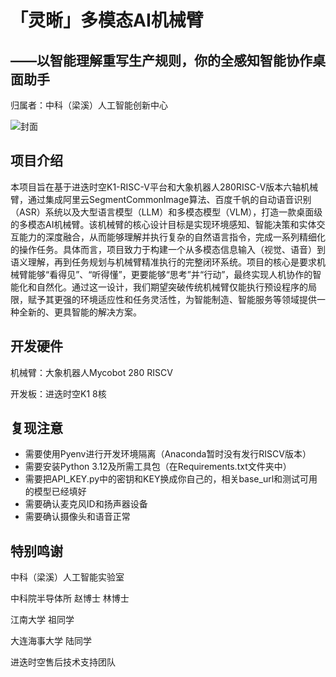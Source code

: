 # 「灵晰」多模态AI机械臂
## ——以智能理解重写生产规则，你的全感知智能协作桌面助手

归属者：中科（梁溪）人工智能创新中心

![封面](https://youke1.picui.cn/s1/2025/08/05/6891596855f0b.jpg)


## 项目介绍

本项目旨在基于进迭时空K1-RISC-V平台和大象机器人280RISC-V版本六轴机械臂，通过集成阿里云SegmentCommonImage算法、百度千帆的自动语音识别（ASR）系统以及大型语言模型（LLM）和多模态模型（VLM），打造一款桌面级的多模态AI机械臂。该机械臂的核心设计目标是实现环境感知、智能决策和实体交互能力的深度融合，从而能够理解并执行复杂的自然语言指令，完成一系列精细化的操作任务。具体而言，项目致力于构建一个从多模态信息输入（视觉、语音）到语义理解，再到任务规划与机械臂精准执行的完整闭环系统。项目的核心是要求机械臂能够“看得见”、“听得懂”，更要能够“思考”并“行动”，最终实现人机协作的智能化和自然化。通过这一设计，我们期望突破传统机械臂仅能执行预设程序的局限，赋予其更强的环境适应性和任务灵活性，为智能制造、智能服务等领域提供一种全新的、更具智能的解决方案。

## 开发硬件

机械臂：大象机器人Mycobot 280 RISCV

开发板：进迭时空K1 8核


## 复现注意

- 需要使用Pyenv进行开发环境隔离（Anaconda暂时没有发行RISCV版本）
- 需要安装Python 3.12及所需工具包（在Requirements.txt文件夹中）
- 需要把API_KEY.py中的密钥和KEY换成你自己的，相关base_url和测试可用的模型已经填好
- 需要确认麦克风ID和扬声器设备
- 需要确认摄像头和语音正常

## 特别鸣谢


中科（梁溪）人工智能实验室

中科院半导体所 赵博士 林博士

江南大学 祖同学

大连海事大学 陆同学

进迭时空售后技术支持团队
